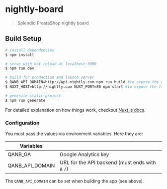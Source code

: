 # nightly-board

> Splendid PrestaShop nightly board

## Build Setup

```bash
# install dependencies
$ npm install

# serve with hot reload at localhost:3000
$ npm run dev

# build for production and launch server
$ QANB_API_DOMAIN=http://api.nightly.com npm run build #to expose the domain name
$ NUXT_HOST=http://nightly.com NUXT_PORT=80 npm start #to expose the front domain name and port

# generate static project
$ npm run generate
```

For detailed explanation on how things work, checkout [Nuxt.js docs](https://nuxtjs.org).

### Configuration

You must pass the values via environment variables. Here they are:

|Variables          |   |
|-------------------|---|
| QANB_GA           | Google Analytics key  |
| QANB_API_DOMAIN   | URL for the API backend (must ends with a `/`)  |

The `QANB_API_DOMAIN` can be set when building the app (see above).
